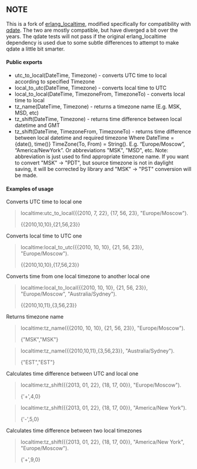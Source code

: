 ## NOTE

This is a fork of
[erlang_localtime](https://github.com/dmitryme/erlang_localtime), modified
specifically for compatibility with
[qdate](https://github.com/choptastic/qdate).  The two are mostly compatible,
but have diverged a bit over the years.  The qdate tests will not pass if the
original erlang_localtime dependency is used due to some subtle differences to
attempt to make qdate a little bit smarter.

#### Public exports

* utc_to_local(DateTime, Timezone) - converts UTC time to local according to specified Timezone
* local_to_utc(DateTime, Timezone) - converts local time to UTC
* local_to_local(DateTime, TimezoneFrom, TimezoneTo) - converts local time to local
* tz_name(DateTime, Timezone) - returns a timezone name (E.g. MSK, MSD, etc)
* tz_shift(DateTime, Timezone) - returns time difference between local datetime and GMT
* tz_shift(DateTime, TimezoneFrom, TimezoneTo) - returns time difference between local datetime and required timezone
Where
DateTime = {date(), time()}
TimeZone(To, From) = String(). E.g. “Europe/Moscow”, “America/NewYork”. Or abbreviations "MSK", "MSD", etc. Note:
abbreviation is just used to find appropriate timezone name. If you want to convert "MSK" -> "PDT", but source timezone
is not in daylight saving, it will be corrected by library and "MSK" -> "PST" conversion will be made.

#### Examples of usage

Converts UTC time to local one
>localtime:utc_to_local({{2010, 7, 22}, {17, 56, 23}, "Europe/Moscow").
>
>{{2010,10,10},{21,56,23}}

Converts local time to UTC one
>localtime:local_to_utc({{2010, 10, 10}, {21, 56, 23}}, "Europe/Moscow").
>
>{{2010,10,10},{17,56,23}}

Converts time from one local timezone to another local one
>localtime:local_to_local({{2010, 10, 10}, {21, 56, 23}}, "Europe/Moscow", "Australia/Sydney").
>
>{{2010,10,11},{3,56,23}}

Returns timezone name
>localtime:tz_name({{2010, 10, 10}, {21, 56, 23}}, "Europe/Moscow").
>
>{"MSK","MSK"}

>localtime:tz_name({{2010,10,11},{3,56,23}}, "Australia/Sydney").
>
>{"EST","EST"}

Calculates time difference between UTC and local one
>localtime:tz_shift({{2013, 01, 22}, {18, 17, 00}}, "Europe/Moscow").
>
>{'+',4,0}

>localtime:tz_shift({{2013, 01, 22}, {18, 17, 00}}, "America/New York").
>
>{'-',5,0}

Calculates time difference between two local timezones
>localtime:tz_shift({{2013, 01, 22}, {18, 17, 00}}, "America/New York", "Europe/Moscow").
>
>{'+',9,0}

